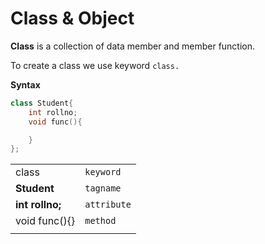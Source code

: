 # Class & Object

**Class** is a collection of data member and member function.

To create a class we use keyword `class.`

**Syntax**
```c++
class Student{
    int rollno;
    void func(){

    }
};
```
|||
|---|---|
|class|`keyword`|
|**Student**|`tagname`|
|**int rollno;**|`attribute`| 
|void func(){}|`method`|
|||